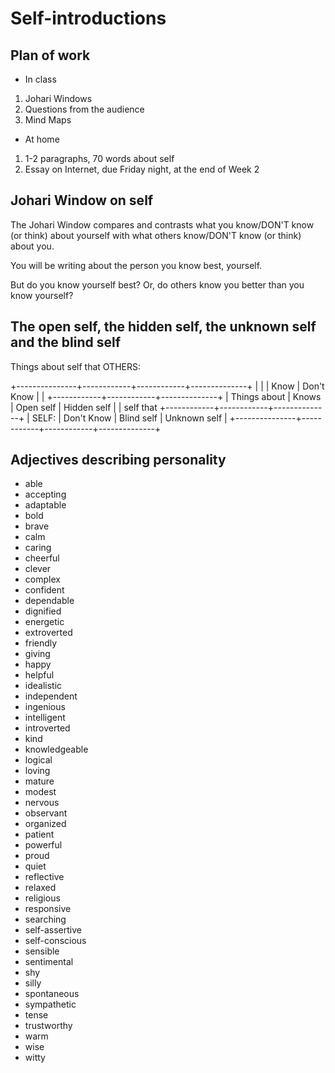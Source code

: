 # Self-introductions

## Plan of work
	
* In class

1. Johari Windows
2. Questions from the audience
3. Mind Maps

* At home

1. 1-2 paragraphs, 70 words about self
2. Essay on Internet, due Friday night, at the end of Week 2

## Johari Window on self

The Johari Window compares and contrasts what you know/DON'T know (or think) about yourself with what others know/DON'T know (or think) about you.

You will be writing about the person you know best, yourself.

But do you know yourself best? Or, do others know you better than you know yourself?

## The open self, the hidden self, the unknown self and the blind self

Things about self that OTHERS:

 +---------------+------------+------------+--------------+
 |               |            |   Know     |  Don't Know  |
 |               +------------+------------+--------------+
 |  Things about |   Knows    | Open self  | Hidden self  |
 |  self that    +------------+------------+--------------+
 |  SELF:        | Don't Know | Blind self | Unknown self |
 +---------------+------------+------------+--------------+

## Adjectives describing personality

* able
* accepting
* adaptable
* bold
* brave
* calm
* caring
* cheerful
* clever
* complex
* confident
* dependable
* dignified
* energetic
* extroverted
* friendly
* giving
* happy
* helpful
* idealistic
* independent
* ingenious
* intelligent
* introverted
* kind
* knowledgeable
* logical
* loving
* mature
* modest
* nervous
* observant
* organized
* patient
* powerful
* proud
* quiet
* reflective
* relaxed
* religious
* responsive
* searching
* self-assertive
* self-conscious
* sensible
* sentimental
* shy
* silly
* spontaneous
* sympathetic
* tense
* trustworthy
* warm
* wise
* witty

